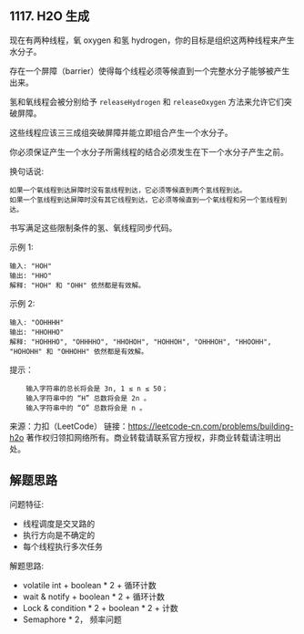 ## 1117. H2O 生成

现在有两种线程，氧 oxygen 和氢 hydrogen，你的目标是组织这两种线程来产生水分子。

存在一个屏障（barrier）使得每个线程必须等候直到一个完整水分子能够被产生出来。

氢和氧线程会被分别给予 `releaseHydrogen` 和 `releaseOxygen` 方法来允许它们突破屏障。

这些线程应该三三成组突破屏障并能立即组合产生一个水分子。

你必须保证产生一个水分子所需线程的结合必须发生在下一个水分子产生之前。

换句话说:

    如果一个氧线程到达屏障时没有氢线程到达，它必须等候直到两个氢线程到达。
    如果一个氢线程到达屏障时没有其它线程到达，它必须等候直到一个氧线程和另一个氢线程到达。

书写满足这些限制条件的氢、氧线程同步代码。



示例 1:
```
输入: "HOH"
输出: "HHO"
解释: "HOH" 和 "OHH" 依然都是有效解。
```
示例 2:
```
输入: "OOHHHH"
输出: "HHOHHO"
解释: "HOHHHO", "OHHHHO", "HHOHOH", "HOHHOH", "OHHHOH", "HHOOHH", "HOHOHH" 和 "OHHOHH" 依然都是有效解。
```


提示：
```
    输入字符串的总长将会是 3n, 1 ≤ n ≤ 50；
    输入字符串中的 “H” 总数将会是 2n 。
    输入字符串中的 “O” 总数将会是 n 。
```
来源：力扣（LeetCode）
链接：https://leetcode-cn.com/problems/building-h2o
著作权归领扣网络所有。商业转载请联系官方授权，非商业转载请注明出处。


## 解题思路
问题特征:
- 线程调度是交叉路的
- 执行方向是不确定的
- 每个线程执行多次任务

解题思路:
* volatile int + boolean * 2 + 循环计数
* wait & notify + boolean * 2 + 循环计数
* Lock & condition * 2 + boolean * 2 + 计数
* Semaphore * 2， 频率问题

